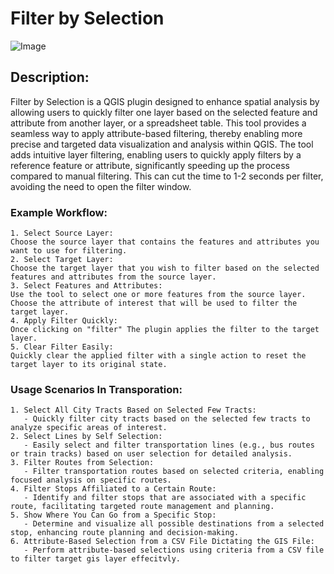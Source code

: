 # Filter by Selection

![Image](media/example.png)

## Description:

Filter by Selection is a QGIS plugin designed to enhance spatial analysis by allowing users to quickly filter one layer based on the selected feature and attribute from another layer, or a spreadsheet table. This tool provides a seamless way to apply attribute-based filtering, thereby enabling more precise and targeted data visualization and analysis within QGIS. The tool adds intuitive layer filtering, enabling users to quickly apply filters by a reference feature or attribute, significantly speeding up the process compared to manual filtering. This can cut the time to 1-2 seconds per filter, avoiding the need to open the filter window.

### Example Workflow:

    1. Select Source Layer:
    Choose the source layer that contains the features and attributes you want to use for filtering.
    2. Select Target Layer:
    Choose the target layer that you wish to filter based on the selected features and attributes from the source layer.
    3. Select Features and Attributes:
    Use the tool to select one or more features from the source layer.
    Choose the attribute of interest that will be used to filter the target layer.
    4. Apply Filter Quickly:
    Once clicking on "filter" The plugin applies the filter to the target layer.
    5. Clear Filter Easily:
    Quickly clear the applied filter with a single action to reset the target layer to its original state.

### Usage Scenarios In Transporation:

    1. Select All City Tracts Based on Selected Few Tracts:
       - Quickly filter city tracts based on the selected few tracts to analyze specific areas of interest.
    2. Select Lines by Self Selection:
       - Easily select and filter transportation lines (e.g., bus routes or train tracks) based on user selection for detailed analysis.
    3. Filter Routes from Selection:
       - Filter transportation routes based on selected criteria, enabling focused analysis on specific routes.
    4. Filter Stops Affiliated to a Certain Route:
       - Identify and filter stops that are associated with a specific route, facilitating targeted route management and planning.
    5. Show Where You Can Go from a Specific Stop:
       - Determine and visualize all possible destinations from a selected stop, enhancing route planning and decision-making.
    6. Attribute-Based Selection from a CSV File Dictating the GIS File:
       - Perform attribute-based selections using criteria from a CSV file to filter target gis layer effecitvly.
